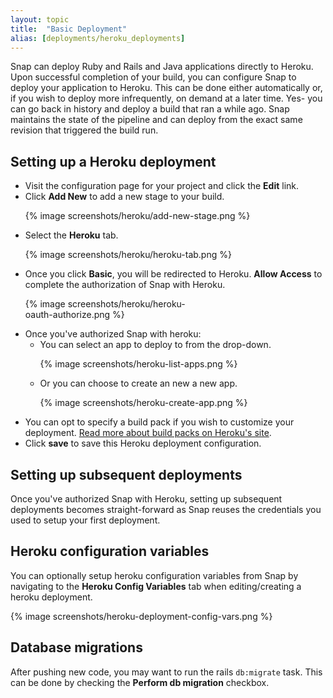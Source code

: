 ```yaml
---
layout: topic
title:  "Basic Deployment"
alias: [deployments/heroku_deployments]
---
```


Snap can deploy Ruby and Rails and Java applications directly to Heroku. Upon successful completion of your build, you can configure Snap to deploy your application to Heroku. This can be done either automatically or, if you wish to deploy more infrequently, on demand at a later time. Yes- you can go back in history and deploy a build that ran a while ago. Snap maintains the state of the pipeline and can deploy from the exact same revision that triggered the build run.

<h2>
  Setting up a Heroku deployment
  <a class="anchor" href="#settting-up-a-heroku-deployment">
     <i class="icon icon-link"></i>
   </a>
</h2>

* Visit the configuration page for your project and click the **Edit** link.
* Click **Add New** to add a new stage to your build.
  <p>{% image screenshots/heroku/add-new-stage.png %}</p>
* Select the **Heroku** tab.
  <p>{% image screenshots/heroku/heroku-tab.png %}</p>
* Once you click **Basic**, you will be redirected to Heroku. **Allow Access** to complete the authorization of Snap with Heroku.
  <p style="width:60%">{% image screenshots/heroku/heroku-oauth-authorize.png %}</p>
* Once you've authorized Snap with heroku:
  * You can select an app to deploy to from the drop-down.
    <p>{% image screenshots/heroku-list-apps.png %}</p>
  * Or you can choose to create an new a new app.
    <p>{% image screenshots/heroku-create-app.png %}</p>
* You can opt to specify a build pack if you wish to customize your deployment. [Read more about build packs on Heroku's site](https://devcenter.heroku.com/articles/buildpacks).
* Click **save** to save this Heroku deployment configuration.

## Setting up subsequent deployments

Once you've authorized Snap with Heroku, setting up subsequent deployments becomes straight-forward as Snap reuses the credentials you used to setup your first deployment.

## Heroku configuration variables

You can optionally setup heroku configuration variables from Snap by navigating to the **Heroku Config Variables** tab when editing/creating a heroku deployment.

{% image screenshots/heroku-deployment-config-vars.png %}

## Database migrations

After pushing new code, you may want to run the rails `db:migrate` task. This can be done by checking the **Perform db migration** checkbox.
